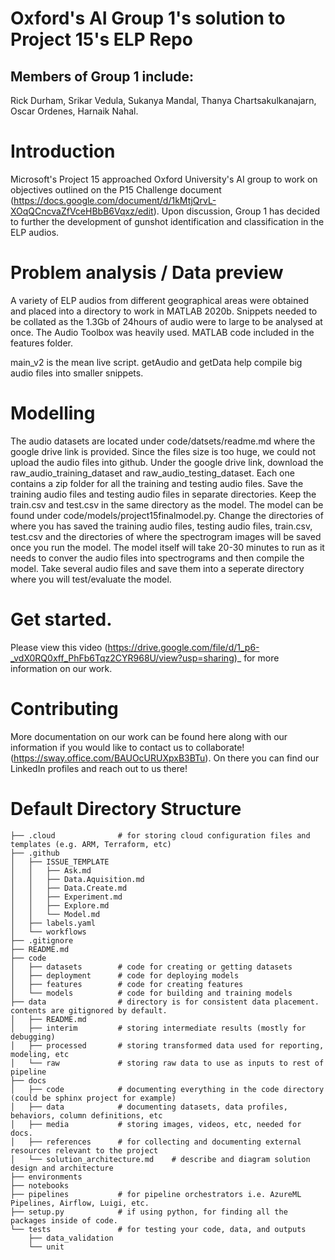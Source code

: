 # Oxford's AI Group 1's solution to Project 15's ELP Repo

## Members of Group 1 include:
Rick Durham, Srikar Vedula, Sukanya Mandal, Thanya Chartsakulkanajarn, Oscar Ordenes, Harnaik Nahal. 

# Introduction
Microsoft's Project 15 approached Oxford University's AI group to work on objectives outlined on the P15 Challenge document (https://docs.google.com/document/d/1kMtjQrvL-XOqQCncvaZfVceHBbB6Vqxz/edit). Upon discussion, Group 1 has decided to further the development of gunshot identification and classification in the ELP audios. 

# Problem analysis / Data preview
A variety of ELP audios from different geographical areas were obtained and placed into a directory to work in MATLAB 2020b. Snippets needed to be collated as the 1.3Gb of 24hours of audio were to large to be analysed at once. The Audio Toolbox was heavily used. MATLAB code included in the features folder. 

main_v2 is the mean live script. 
getAudio and getData help compile big audio files into smaller snippets. 

# Modelling
The audio datasets are located under code/datsets/readme.md where the google drive link is provided. Since the files size is too huge, we could not upload the audio files into github. Under the google drive link, download the raw_audio_training_dataset and raw_audio_testing_dataset. Each one contains a zip folder for all the training and testing audio files. Save the training audio files and testing audio files in separate directories. Keep the train.csv and test.csv in the same directory as the model. The model can be found under code/models/project15finalmodel.py. Change the directories of where you has saved the training audio files, testing audio files, train.csv, test.csv and the directories of where the spectrogram images will be saved once you run the model. The model itself will take 20-30 minutes to run as it needs to conver the audio files into spectrograms and then compile the model. Take several audio files and save them into a seperate directory where you will test/evaluate the model. 

# Get started.
Please view this video (https://drive.google.com/file/d/1_p6-_vdX0RQ0xff_PhFb6Tqz2CYR968U/view?usp=sharing)_ for more information on our work.

# Contributing
More documentation on our work can be found here along with our information if you would like to contact us to collaborate! (https://sway.office.com/BAUOcURUXpxB3BTu). On there you can find our LinkedIn profiles and reach out to us there!

# Default Directory Structure

```
├── .cloud              # for storing cloud configuration files and templates (e.g. ARM, Terraform, etc)
├── .github
│   ├── ISSUE_TEMPLATE
│   │   ├── Ask.md
│   │   ├── Data.Aquisition.md
│   │   ├── Data.Create.md
│   │   ├── Experiment.md
│   │   ├── Explore.md
│   │   └── Model.md
│   ├── labels.yaml
│   └── workflows
├── .gitignore
├── README.md
├── code
│   ├── datasets        # code for creating or getting datasets
│   ├── deployment      # code for deploying models
│   ├── features        # code for creating features
│   └── models          # code for building and training models
├── data                # directory is for consistent data placement. contents are gitignored by default.
│   ├── README.md
│   ├── interim         # storing intermediate results (mostly for debugging)
│   ├── processed       # storing transformed data used for reporting, modeling, etc
│   └── raw             # storing raw data to use as inputs to rest of pipeline
├── docs
│   ├── code            # documenting everything in the code directory (could be sphinx project for example)
│   ├── data            # documenting datasets, data profiles, behaviors, column definitions, etc
│   ├── media           # storing images, videos, etc, needed for docs.
│   ├── references      # for collecting and documenting external resources relevant to the project
│   └── solution_architecture.md    # describe and diagram solution design and architecture
├── environments
├── notebooks
├── pipelines           # for pipeline orchestrators i.e. AzureML Pipelines, Airflow, Luigi, etc.
├── setup.py            # if using python, for finding all the packages inside of code.
└── tests               # for testing your code, data, and outputs
    ├── data_validation
    └── unit
```
